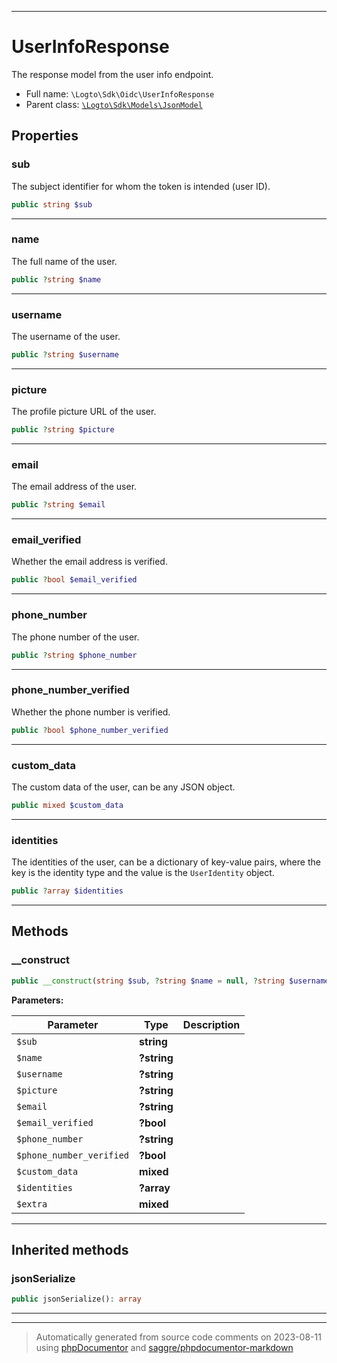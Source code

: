 ***

# UserInfoResponse

The response model from the user info endpoint.



* Full name: `\Logto\Sdk\Oidc\UserInfoResponse`
* Parent class: [`\Logto\Sdk\Models\JsonModel`](../Models/JsonModel.md)



## Properties


### sub

The subject identifier for whom the token is intended (user ID).

```php
public string $sub
```






***

### name

The full name of the user.

```php
public ?string $name
```






***

### username

The username of the user.

```php
public ?string $username
```






***

### picture

The profile picture URL of the user.

```php
public ?string $picture
```






***

### email

The email address of the user.

```php
public ?string $email
```






***

### email_verified

Whether the email address is verified.

```php
public ?bool $email_verified
```






***

### phone_number

The phone number of the user.

```php
public ?string $phone_number
```






***

### phone_number_verified

Whether the phone number is verified.

```php
public ?bool $phone_number_verified
```






***

### custom_data

The custom data of the user, can be any JSON object.

```php
public mixed $custom_data
```






***

### identities

The identities of the user, can be a dictionary of key-value pairs, where the key is
the identity type and the value is the `UserIdentity` object.

```php
public ?array $identities
```






***

## Methods


### __construct



```php
public __construct(string $sub, ?string $name = null, ?string $username = null, ?string $picture = null, ?string $email = null, ?bool $email_verified = null, ?string $phone_number = null, ?bool $phone_number_verified = null, mixed $custom_data = null, ?array $identities = null, mixed $extra): mixed
```








**Parameters:**

| Parameter | Type | Description |
|-----------|------|-------------|
| `$sub` | **string** |  |
| `$name` | **?string** |  |
| `$username` | **?string** |  |
| `$picture` | **?string** |  |
| `$email` | **?string** |  |
| `$email_verified` | **?bool** |  |
| `$phone_number` | **?string** |  |
| `$phone_number_verified` | **?bool** |  |
| `$custom_data` | **mixed** |  |
| `$identities` | **?array** |  |
| `$extra` | **mixed** |  |




***


## Inherited methods


### jsonSerialize



```php
public jsonSerialize(): array
```











***


***
> Automatically generated from source code comments on 2023-08-11 using [phpDocumentor](http://www.phpdoc.org/) and [saggre/phpdocumentor-markdown](https://github.com/Saggre/phpDocumentor-markdown)
